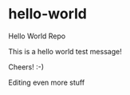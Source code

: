 # hello-world
Hello World Repo


This is a hello world test message!

Cheers! :-)

Editing even more stuff
